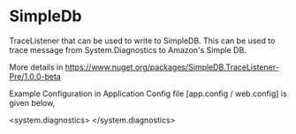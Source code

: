 # SimpleDb

TraceListener that can be used to write to SimpleDB. This can be used to trace message from System.Diagnostics to Amazon's Simple DB.

More details in https://www.nuget.org/packages/SimpleDB.TraceListener-Pre/1.0.0-beta

Example Configuration in Application Config file [app.config / web.config] is given below,

  <system.diagnostics>
    <trace autoflush="true">
      <listeners>
        <add name="simpledbListener" type="SimpleDB.TraceListener.SimpleDBTraceListener, SimpleDB.TraceListener"
                     SystemName="us-west-2"
                     AWSAccessKey="AKIAIVX7GOFTJ7A"
                     AWSSecretKey="Gwe61Bp1rcAFYN9Sv0rTuJKPM/SfHr+Gz"
                     IncludeTimeStamp="true"
                     TableName="myLogs"
                     IsEnabled="true"
                     initializeData="test"/>
      </listeners>
    </trace>
  </system.diagnostics>
